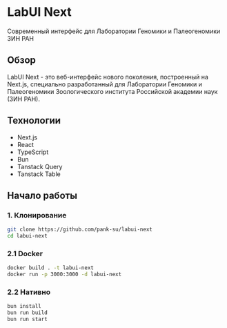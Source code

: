 # LabUI Next

Современный интерфейс для Лаборатории Геномики и Палеогеномики ЗИН РАН

## Обзор

LabUI Next - это веб-интерфейс нового поколения, построенный на Next.js, специально разработанный для Лаборатории Геномики и Палеогеномики Зоологического института Российской академии наук (ЗИН РАН).

## Технологии

- Next.js
- React
- TypeScript
- Bun
- Tanstack Query
- Tanstack Table

## Начало работы

### 1. Клонирование

```bash
git clone https://github.com/pank-su/labui-next
cd labui-next
```

### 2.1 Docker

```sh
docker build . -t labui-next
docker run -p 3000:3000 -d labui-next
```

### 2.2 Нативно

```sh
bun install
bun run build
bun run start
```
